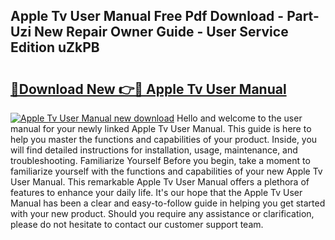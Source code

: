 ## Apple Tv User Manual Free Pdf Download - Part-Uzi New Repair Owner Guide - User Service Edition uZkPB

# <h2><a href="http://bc12058.oget.top/?id=Apple+Tv+User+Manual">🔗Download New 👉🔴 Apple Tv User Manual</a></h2>

[![Apple Tv User Manual new download](https://i.imgur.com/5g1atiW.png)](http://bc12058.oget.top/?id=Apple+Tv+User+Manual)
Hello and welcome to the user manual for your newly linked Apple Tv User Manual. This guide is here to help you master the functions and capabilities of your product. Inside, you will find detailed instructions for installation, usage, maintenance, and troubleshooting. Familiarize Yourself Before you begin, take a moment to familiarize yourself with the functions and capabilities of your new Apple Tv User Manual. This remarkable Apple Tv User Manual offers a plethora of features to enhance your daily life. It's our hope that the Apple Tv User Manual has been a clear and easy-to-follow guide in helping you get started with your new product. Should you require any assistance or clarification, please do not hesitate to contact our customer support team.
